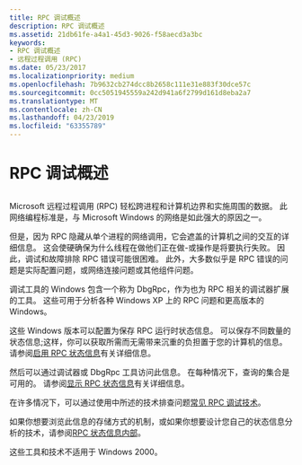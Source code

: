 ```yaml
---
title: RPC 调试概述
description: RPC 调试概述
ms.assetid: 21db61fe-a4a1-45d3-9026-f58aecd3a3bc
keywords:
- RPC 调试概述
- 远程过程调用 (RPC)
ms.date: 05/23/2017
ms.localizationpriority: medium
ms.openlocfilehash: 7b9632cb274dcc8b2658c111e31e883f30dce57c
ms.sourcegitcommit: 0cc5051945559a242d941a6f2799d161d8eba2a7
ms.translationtype: MT
ms.contentlocale: zh-CN
ms.lasthandoff: 04/23/2019
ms.locfileid: "63355789"
---
```

# <a name="overview-of-rpc-debugging"></a>RPC 调试概述


## <span id="ddk_overview_of_rpc_debugging_dbg"></span><span id="DDK_OVERVIEW_OF_RPC_DEBUGGING_DBG"></span>


Microsoft 远程过程调用 (RPC) 轻松跨进程和计算机边界和实施周围的数据。 此网络编程标准是，与 Microsoft Windows 的网络是如此强大的原因之一。

但是，因为 RPC 隐藏从单个进程的网络调用，它会遮盖的计算机之间的交互的详细信息。 这会使硬确保为什么线程在做他们正在做-或操作是将要执行失败。 因此，调试和故障排除 RPC 错误可能很困难。 此外，大多数似乎是 RPC 错误的问题是实际配置问题，或网络连接问题或其他组件问题。

调试工具的 Windows 包含一个称为 DbgRpc，作为也为 RPC 相关的调试器扩展的工具。 这些可用于分析各种 Windows XP 上的 RPC 问题和更高版本的 Windows。

这些 Windows 版本可以配置为保存 RPC 运行时状态信息。 可以保存不同数量的状态信息;这样，你可以获取所需而无需带来沉重的负担置于您的计算机的信息。 请参阅[启用 RPC 状态信息](enabling-rpc-state-information.md)有关详细信息。

然后可以通过调试器或 DbgRpc 工具访问此信息。 在每种情况下，查询的集合是可用的。 请参阅[显示 RPC 状态信息](displaying-rpc-state-information.md)有关详细信息。

在许多情况下，可以通过使用中所述的技术排查问题[常见 RPC 调试技术](common-rpc-debugging-techniques.md)。

如果你想要浏览此信息的存储方式的机制，或如果你想要设计您自己的状态信息分析的技术，请参阅[RPC 状态信息内部](rpc-state-information-internals.md)。

这些工具和技术不适用于 Windows 2000。

 

 





